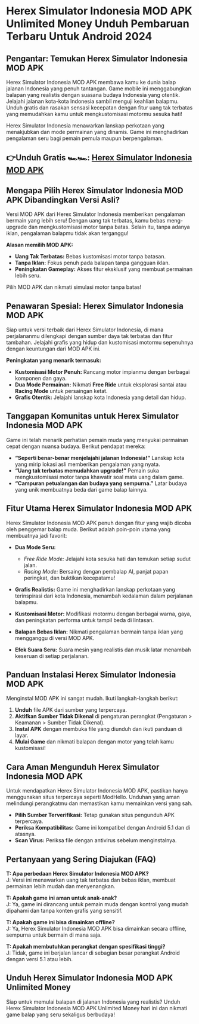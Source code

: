 # Herex Simulator Indonesia MOD APK Unlimited Money Unduh Pembaruan Terbaru Untuk Android 2024 

## Pengantar: Temukan Herex Simulator Indonesia MOD APK

Herex Simulator Indonesia MOD APK membawa kamu ke dunia balap jalanan Indonesia yang penuh tantangan. Game mobile ini menggabungkan balapan yang realistis dengan suasana budaya Indonesia yang otentik. Jelajahi jalanan kota-kota Indonesia sambil menguji keahlian balapmu. Unduh gratis dan rasakan sensasi kecepatan dengan fitur uang tak terbatas yang memudahkan kamu untuk mengkustomisasi motormu sesuka hati!

Herex Simulator Indonesia menawarkan lanskap perkotaan yang menakjubkan dan mode permainan yang dinamis. Game ini menghadirkan pengalaman seru bagi pemain pemula maupun berpengalaman.


## 👉Unduh Gratis 🏎️🏎️: [Herex Simulator Indonesia MOD APK](https://modhello.com/id/herex-simulator-indonesia/)

## Mengapa Pilih Herex Simulator Indonesia MOD APK Dibandingkan Versi Asli?

Versi MOD APK dari Herex Simulator Indonesia memberikan pengalaman bermain yang lebih seru! Dengan uang tak terbatas, kamu bebas meng-upgrade dan mengkustomisasi motor tanpa batas. Selain itu, tanpa adanya iklan, pengalaman balapmu tidak akan terganggu!

**Alasan memilih MOD APK:**

- **Uang Tak Terbatas:** Bebas kustomisasi motor tanpa batasan.
- **Tanpa Iklan:** Fokus penuh pada balapan tanpa gangguan iklan.
- **Peningkatan Gameplay:** Akses fitur eksklusif yang membuat permainan lebih seru.

Pilih MOD APK dan nikmati simulasi motor tanpa batas!

## Penawaran Spesial: Herex Simulator Indonesia MOD APK

Siap untuk versi terbaik dari Herex Simulator Indonesia, di mana perjalananmu dilengkapi dengan sumber daya tak terbatas dan fitur tambahan. Jelajahi grafis yang hidup dan kustomisasi motormu sepenuhnya dengan keuntungan dari MOD APK ini.

**Peningkatan yang menarik termasuk:**

- **Kustomisasi Motor Penuh:** Rancang motor impianmu dengan berbagai komponen dan gaya.
- **Dua Mode Permainan:** Nikmati **Free Ride** untuk eksplorasi santai atau **Racing Mode** untuk persaingan ketat.
- **Grafis Otentik:** Jelajahi lanskap kota Indonesia yang detail dan hidup.

## Tanggapan Komunitas untuk Herex Simulator Indonesia MOD APK

Game ini telah menarik perhatian pemain muda yang menyukai permainan cepat dengan nuansa budaya. Berikut pendapat mereka:

- **“Seperti benar-benar menjelajahi jalanan Indonesia!”** Lanskap kota yang mirip lokasi asli memberikan pengalaman yang nyata.
- **“Uang tak terbatas memudahkan upgrade!”** Pemain suka mengkustomisasi motor tanpa khawatir soal mata uang dalam game.
- **“Campuran petualangan dan budaya yang sempurna.”** Latar budaya yang unik membuatnya beda dari game balap lainnya.

## Fitur Utama Herex Simulator Indonesia MOD APK

Herex Simulator Indonesia MOD APK penuh dengan fitur yang wajib dicoba oleh penggemar balap muda. Berikut adalah poin-poin utama yang membuatnya jadi favorit:

- **Dua Mode Seru:**  
  - *Free Ride Mode:* Jelajahi kota sesuka hati dan temukan setiap sudut jalan.
  - *Racing Mode:* Bersaing dengan pembalap AI, panjat papan peringkat, dan buktikan kecepatamu!

- **Grafis Realistis:** Game ini menghadirkan lanskap perkotaan yang terinspirasi dari kota Indonesia, menambah kedalaman dalam perjalanan balapmu.

- **Kustomisasi Motor:** Modifikasi motormu dengan berbagai warna, gaya, dan peningkatan performa untuk tampil beda di lintasan.

- **Balapan Bebas Iklan:** Nikmati pengalaman bermain tanpa iklan yang mengganggu di versi MOD APK.

- **Efek Suara Seru:** Suara mesin yang realistis dan musik latar menambah keseruan di setiap perjalanan.

## Panduan Instalasi Herex Simulator Indonesia MOD APK

Menginstal MOD APK ini sangat mudah. Ikuti langkah-langkah berikut:

1. **Unduh** file APK dari sumber yang terpercaya.
2. **Aktifkan Sumber Tidak Dikenal** di pengaturan perangkat (Pengaturan > Keamanan > Sumber Tidak Dikenal).
3. **Instal APK** dengan membuka file yang diunduh dan ikuti panduan di layar.
4. **Mulai Game** dan nikmati balapan dengan motor yang telah kamu kustomisasi!

## Cara Aman Mengunduh Herex Simulator Indonesia MOD APK

Untuk mendapatkan Herex Simulator Indonesia MOD APK, pastikan hanya menggunakan situs terpercaya seperti ModHello. Unduhan yang aman melindungi perangkatmu dan memastikan kamu memainkan versi yang sah.

- **Pilih Sumber Terverifikasi:** Tetap gunakan situs pengunduh APK terpercaya.
- **Periksa Kompatibilitas:** Game ini kompatibel dengan Android 5.1 dan di atasnya.
- **Scan Virus:** Periksa file dengan antivirus sebelum menginstalnya.

## Pertanyaan yang Sering Diajukan (FAQ)

**T: Apa perbedaan Herex Simulator Indonesia MOD APK?**  
J: Versi ini menawarkan uang tak terbatas dan bebas iklan, membuat permainan lebih mudah dan menyenangkan.

**T: Apakah game ini aman untuk anak-anak?**  
J: Ya, game ini dirancang untuk pemain muda dengan kontrol yang mudah dipahami dan tanpa konten grafis yang sensitif.

**T: Apakah game ini bisa dimainkan offline?**  
J: Ya, Herex Simulator Indonesia MOD APK bisa dimainkan secara offline, sempurna untuk bermain di mana saja.

**T: Apakah membutuhkan perangkat dengan spesifikasi tinggi?**  
J: Tidak, game ini berjalan lancar di sebagian besar perangkat Android dengan versi 5.1 atau lebih.

## Unduh Herex Simulator Indonesia MOD APK Unlimited Money

Siap untuk memulai balapan di jalanan Indonesia yang realistis? Unduh Herex Simulator Indonesia MOD APK Unlimited Money hari ini dan nikmati game balap yang seru sekaligus berbudaya!
